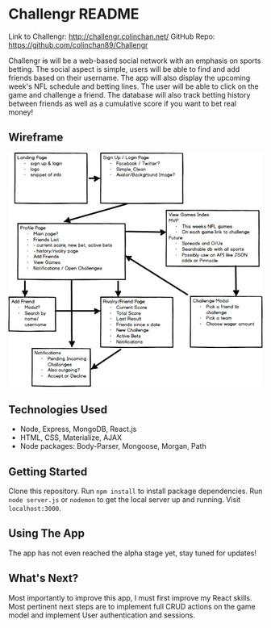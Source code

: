 # **Challengr README**
Link to Challengr: http://challengr.colinchan.net/
GitHub Repo: https://github.com/colinchan89/Challengr

Challengr ~~is~~ will be a web-based social network with an emphasis on sports
betting. The social aspect is simple, users will be able to find and add friends
based on their username. The app will also display the upcoming week's NFL
schedule and betting lines. The user will be able to click on the game and
challenge a friend. The database will also track betting history between friends
as well as a cumulative score if you want to bet real money!

## Wireframe
![Challengr Wireframe](./wireframe.png)

## Technologies Used
- Node, Express, MongoDB, React.js
- HTML, CSS, Materialize, AJAX
- Node packages: Body-Parser, Mongoose, Morgan, Path

## Getting Started
Clone this repository. Run `npm install` to install package dependencies. Run
`node server.js` or `nodemon` to get the local server up and running. Visit
`localhost:3000`.

## Using The App
The app has not even reached the alpha stage yet, stay tuned for updates!

## What's Next?
Most importantly to improve this app, I must first improve my React skills.
Most pertinent next steps are to implement full CRUD actions on the game model
and implement User authentication and sessions.
